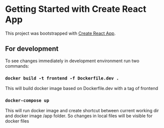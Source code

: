# Getting Started with Create React App

This project was bootstrapped with [Create React App](https://github.com/facebook/create-react-app).

## For development

To see changes immediately in development environment run two commands:

### `docker build -t frontend -f Dockerfile.dev .`

This will build docker image based on Dockerfile.dev with a tag of frontend

### `docker-compose up`

This will run docker image and create shortcut between current working dir and docker image /app folder. 
So changes in local files will be visible for docker files
